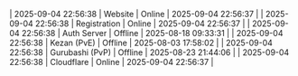 | 2025-09-04 22:56:38 | Website | Online | 2025-09-04 22:56:37 |
| 2025-09-04 22:56:38 | Registration | Online | 2025-09-04 22:56:37 |
| 2025-09-04 22:56:38 | Auth Server | Offline | 2025-08-18 09:33:31 |
| 2025-09-04 22:56:38 | Kezan (PvE) | Offline | 2025-08-03 17:58:02 |
| 2025-09-04 22:56:38 | Gurubashi (PvP) | Offline | 2025-08-23 21:44:06 |
| 2025-09-04 22:56:38 | Cloudflare | Online | 2025-09-04 22:56:37 |
